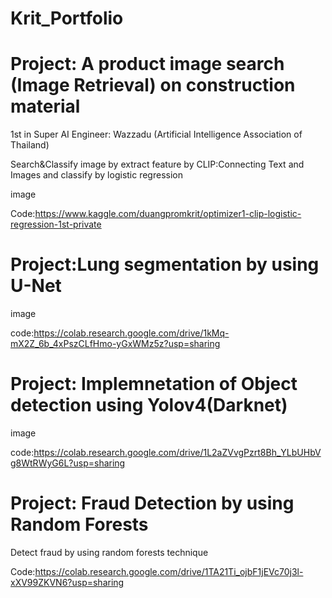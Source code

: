 # Krit_Portfolio

# Project: A product image search (Image Retrieval) on construction material

1st in Super AI Engineer: Wazzadu (Artificial Intelligence Association of Thailand)

Search&Classify image by extract feature by CLIP:Connecting Text and Images and classify by logistic regression

image

Code:https://www.kaggle.com/duangpromkrit/optimizer1-clip-logistic-regression-1st-private

# Project:Lung segmentation by using U-Net

image

code:https://colab.research.google.com/drive/1kMq-mX2Z_6b_4xPszCLfHmo-yGxWMz5z?usp=sharing

# Project: Implemnetation of Object detection using Yolov4(Darknet)

image

code:https://colab.research.google.com/drive/1L2aZVvgPzrt8Bh_YLbUHbVg8WtRWyG6L?usp=sharing

# Project: Fraud Detection by using Random Forests

Detect fraud by using random forests technique

Code:https://colab.research.google.com/drive/1TA21Ti_ojbF1jEVc70j3l-xXV99ZKVN6?usp=sharing



